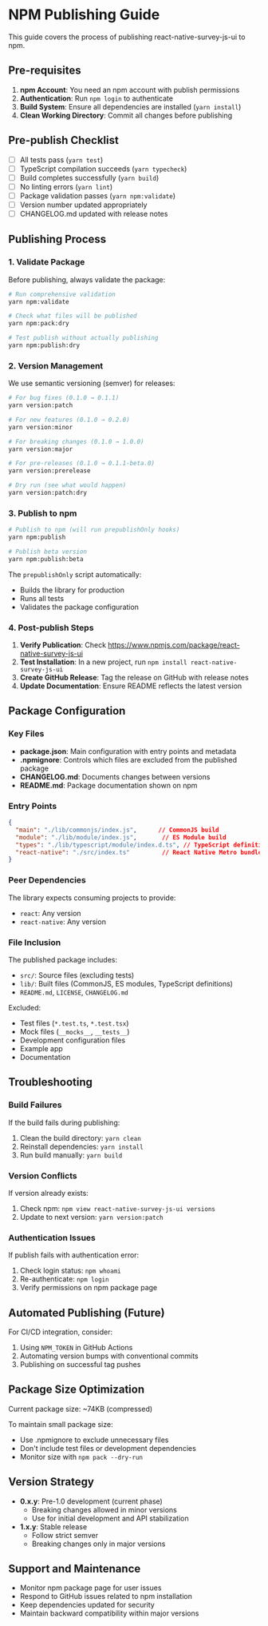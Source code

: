 # NPM Publishing Guide

This guide covers the process of publishing react-native-survey-js-ui to npm.

## Pre-requisites

1. **npm Account**: You need an npm account with publish permissions
2. **Authentication**: Run `npm login` to authenticate
3. **Build System**: Ensure all dependencies are installed (`yarn install`)
4. **Clean Working Directory**: Commit all changes before publishing

## Pre-publish Checklist

- [ ] All tests pass (`yarn test`)
- [ ] TypeScript compilation succeeds (`yarn typecheck`)
- [ ] Build completes successfully (`yarn build`)
- [ ] No linting errors (`yarn lint`)
- [ ] Package validation passes (`yarn npm:validate`)
- [ ] Version number updated appropriately
- [ ] CHANGELOG.md updated with release notes

## Publishing Process

### 1. Validate Package

Before publishing, always validate the package:

```bash
# Run comprehensive validation
yarn npm:validate

# Check what files will be published
yarn npm:pack:dry

# Test publish without actually publishing
yarn npm:publish:dry
```

### 2. Version Management

We use semantic versioning (semver) for releases:

```bash
# For bug fixes (0.1.0 → 0.1.1)
yarn version:patch

# For new features (0.1.0 → 0.2.0)
yarn version:minor

# For breaking changes (0.1.0 → 1.0.0)
yarn version:major

# For pre-releases (0.1.0 → 0.1.1-beta.0)
yarn version:prerelease

# Dry run (see what would happen)
yarn version:patch:dry
```

### 3. Publish to npm

```bash
# Publish to npm (will run prepublishOnly hooks)
yarn npm:publish

# Publish beta version
yarn npm:publish:beta
```

The `prepublishOnly` script automatically:
- Builds the library for production
- Runs all tests
- Validates the package configuration

### 4. Post-publish Steps

1. **Verify Publication**: Check https://www.npmjs.com/package/react-native-survey-js-ui
2. **Test Installation**: In a new project, run `npm install react-native-survey-js-ui`
3. **Create GitHub Release**: Tag the release on GitHub with release notes
4. **Update Documentation**: Ensure README reflects the latest version

## Package Configuration

### Key Files

- **package.json**: Main configuration with entry points and metadata
- **.npmignore**: Controls which files are excluded from the published package
- **CHANGELOG.md**: Documents changes between versions
- **README.md**: Package documentation shown on npm

### Entry Points

```json
{
  "main": "./lib/commonjs/index.js",      // CommonJS build
  "module": "./lib/module/index.js",       // ES Module build
  "types": "./lib/typescript/module/index.d.ts", // TypeScript definitions
  "react-native": "./src/index.ts"         // React Native Metro bundler
}
```

### Peer Dependencies

The library expects consuming projects to provide:
- `react`: Any version
- `react-native`: Any version

### File Inclusion

The published package includes:
- `src/`: Source files (excluding tests)
- `lib/`: Built files (CommonJS, ES modules, TypeScript definitions)
- `README.md`, `LICENSE`, `CHANGELOG.md`

Excluded:
- Test files (`*.test.ts`, `*.test.tsx`)
- Mock files (`__mocks__`, `__tests__`)
- Development configuration files
- Example app
- Documentation

## Troubleshooting

### Build Failures

If the build fails during publishing:
1. Clean the build directory: `yarn clean`
2. Reinstall dependencies: `yarn install`
3. Run build manually: `yarn build`

### Version Conflicts

If version already exists:
1. Check npm: `npm view react-native-survey-js-ui versions`
2. Update to next version: `yarn version:patch`

### Authentication Issues

If publish fails with authentication error:
1. Check login status: `npm whoami`
2. Re-authenticate: `npm login`
3. Verify permissions on npm package page

## Automated Publishing (Future)

For CI/CD integration, consider:
1. Using `NPM_TOKEN` in GitHub Actions
2. Automating version bumps with conventional commits
3. Publishing on successful tag pushes

## Package Size Optimization

Current package size: ~74KB (compressed)

To maintain small package size:
- Use .npmignore to exclude unnecessary files
- Don't include test files or development dependencies
- Monitor size with `npm pack --dry-run`

## Version Strategy

- **0.x.y**: Pre-1.0 development (current phase)
  - Breaking changes allowed in minor versions
  - Use for initial development and API stabilization
- **1.x.y**: Stable release
  - Follow strict semver
  - Breaking changes only in major versions

## Support and Maintenance

- Monitor npm package page for user issues
- Respond to GitHub issues related to npm installation
- Keep dependencies updated for security
- Maintain backward compatibility within major versions